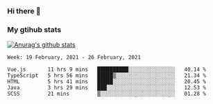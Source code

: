 ### Hi there 👋

### My gtihub stats

[![Anurag's github stats](https://github-readme-stats.vercel.app/api?username=gaozhidong)](https://github.com/gaozhidong/github-readme-stats)

<!--START_SECTION:waka-->
```text
Week: 19 February, 2021 - 26 February, 2021

Vue.js       11 hrs 9 mins   ██████████░░░░░░░░░░░░░░░   40.14 % 
TypeScript   5 hrs 56 mins   █████▒░░░░░░░░░░░░░░░░░░░   21.34 % 
HTML         5 hrs 41 mins   █████░░░░░░░░░░░░░░░░░░░░   20.45 % 
Java         3 hrs 29 mins   ███░░░░░░░░░░░░░░░░░░░░░░   12.53 % 
SCSS         21 mins         ▒░░░░░░░░░░░░░░░░░░░░░░░░   01.28 % 
```
<!--END_SECTION:waka-->